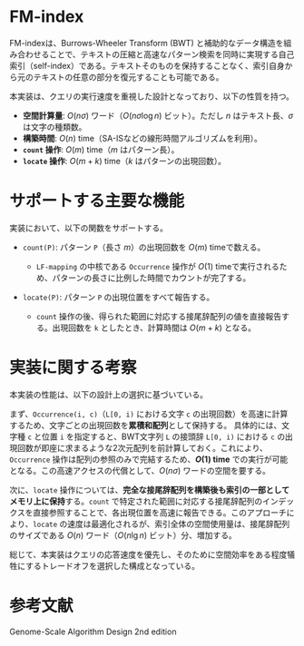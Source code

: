 # FM-index

FM-indexは、Burrows-Wheeler Transform (BWT) と補助的なデータ構造を組み合わせることで、テキストの圧縮と高速なパターン検索を同時に実現する自己索引（self-index）である。テキストそのものを保持することなく、索引自身から元のテキストの任意の部分を復元することも可能である。

本実装は、クエリの実行速度を重視した設計となっており、以下の性質を持つ。

- **空間計算量**: $O(n\sigma)$ ワード（$O(n\sigma\log n)$ ビット）。ただし $n$ はテキスト長、$\sigma$ は文字の種類数。
- **構築時間**: $O(n)$ time（SA-ISなどの線形時間アルゴリズムを利用）。
- **`count` 操作**: $O(m)$ time（$m$ はパターン長）。
- **`locate` 操作**: $O(m + k)$ time（$k$ はパターンの出現回数）。

# サポートする主要な機能

実装において、以下の関数をサポートする。

- `count(P)`: パターン `P`（長さ $m$）の出現回数を $O(m)$ timeで数える。
    - `LF-mapping` の中核である `Occurrence` 操作が $O(1)$ timeで実行されるため、パターンの長さに比例した時間でカウントが完了する。

- `locate(P)`: パターン `P` の出現位置をすべて報告する。
    - `count` 操作の後、得られた範囲に対応する接尾辞配列の値を直接報告する。出現回数を `k` としたとき、計算時間は $O(m + k)$ となる。

# 実装に関する考察

本実装の性能は、以下の設計上の選択に基づいている。

まず、`Occurrence(i, c)`（`L[0, i)` における文字 `c` の出現回数）を高速に計算するため、文字ごとの出現回数を**累積和配列**として保持する。
具体的には、文字種 `c` と位置 `i` を指定すると、BWT文字列 `L` の接頭辞 `L[0, i)` における `c` の出現回数が即座に求まるような2次元配列を前計算しておく。これにより、`Occurrence` 操作は配列の参照のみで完結するため、**$O(1)$ time** での実行が可能となる。この高速アクセスの代償として、$O(n\sigma)$ ワードの空間を要する。

次に、`locate` 操作については、**完全な接尾辞配列を構築後も索引の一部としてメモリ上に保持**する。`count` で特定された範囲に対応する接尾辞配列のインデックスを直接参照することで、各出現位置を高速に報告できる。このアプローチにより、`locate` の速度は最適化されるが、索引全体の空間使用量は、接尾辞配列のサイズである $O(n)$ ワード（$O(n \lg n)$ ビット）分、増加する。

総じて、本実装はクエリの応答速度を優先し、そのために空間効率をある程度犠牲にするトレードオフを選択した構成となっている。

# 参考文献
Genome-Scale Algorithm Design 2nd edition

